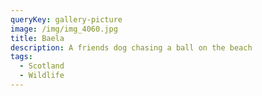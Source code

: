 ```yaml
---
queryKey: gallery-picture
image: /img/img_4060.jpg
title: Baela
description: A friends dog chasing a ball on the beach
tags:
  - Scotland
  - Wildlife
---
```

